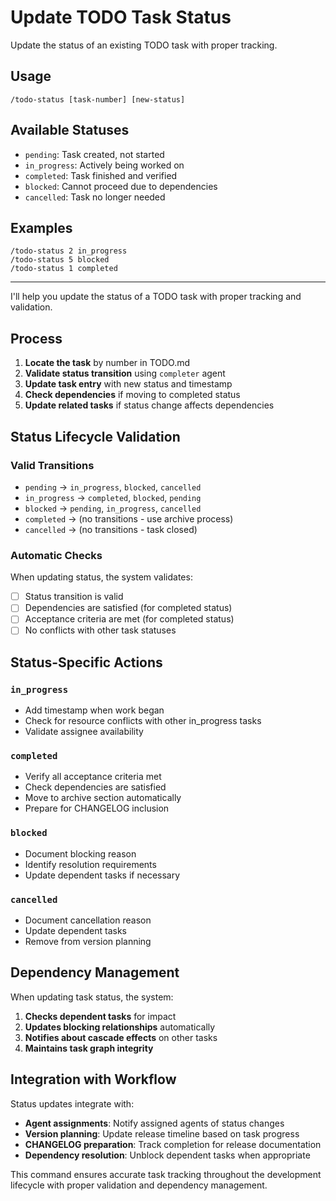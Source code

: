 # Update TODO Task Status

Update the status of an existing TODO task with proper tracking.

## Usage
```
/todo-status [task-number] [new-status]
```

## Available Statuses
- `pending`: Task created, not started
- `in_progress`: Actively being worked on
- `completed`: Task finished and verified
- `blocked`: Cannot proceed due to dependencies
- `cancelled`: Task no longer needed

## Examples
```
/todo-status 2 in_progress
/todo-status 5 blocked
/todo-status 1 completed
```

---

I'll help you update the status of a TODO task with proper tracking and validation.

## Process

1. **Locate the task** by number in TODO.md
2. **Validate status transition** using `completer` agent
3. **Update task entry** with new status and timestamp
4. **Check dependencies** if moving to completed status
5. **Update related tasks** if status change affects dependencies

## Status Lifecycle Validation

### Valid Transitions
- `pending` → `in_progress`, `blocked`, `cancelled`
- `in_progress` → `completed`, `blocked`, `pending`
- `blocked` → `pending`, `in_progress`, `cancelled`
- `completed` → (no transitions - use archive process)
- `cancelled` → (no transitions - task closed)

### Automatic Checks
When updating status, the system validates:
- [ ] Status transition is valid
- [ ] Dependencies are satisfied (for completed status)
- [ ] Acceptance criteria are met (for completed status)
- [ ] No conflicts with other task statuses

## Status-Specific Actions

### `in_progress`
- Add timestamp when work began
- Check for resource conflicts with other in_progress tasks
- Validate assignee availability

### `completed`
- Verify all acceptance criteria met
- Check dependencies are satisfied
- Move to archive section automatically
- Prepare for CHANGELOG inclusion

### `blocked`
- Document blocking reason
- Identify resolution requirements
- Update dependent tasks if necessary

### `cancelled`
- Document cancellation reason
- Update dependent tasks
- Remove from version planning

## Dependency Management

When updating task status, the system:
1. **Checks dependent tasks** for impact
2. **Updates blocking relationships** automatically
3. **Notifies about cascade effects** on other tasks
4. **Maintains task graph integrity**

## Integration with Workflow

Status updates integrate with:
- **Agent assignments**: Notify assigned agents of status changes
- **Version planning**: Update release timeline based on task progress
- **CHANGELOG preparation**: Track completion for release documentation
- **Dependency resolution**: Unblock dependent tasks when appropriate

This command ensures accurate task tracking throughout the development lifecycle with proper validation and dependency management.